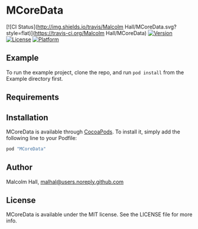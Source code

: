 # MCoreData

[![CI Status](http://img.shields.io/travis/Malcolm Hall/MCoreData.svg?style=flat)](https://travis-ci.org/Malcolm Hall/MCoreData)
[![Version](https://img.shields.io/cocoapods/v/MCoreData.svg?style=flat)](http://cocoapods.org/pods/MCoreData)
[![License](https://img.shields.io/cocoapods/l/MCoreData.svg?style=flat)](http://cocoapods.org/pods/MCoreData)
[![Platform](https://img.shields.io/cocoapods/p/MCoreData.svg?style=flat)](http://cocoapods.org/pods/MCoreData)

## Example

To run the example project, clone the repo, and run `pod install` from the Example directory first.

## Requirements

## Installation

MCoreData is available through [CocoaPods](http://cocoapods.org). To install
it, simply add the following line to your Podfile:

```ruby
pod "MCoreData"
```

## Author

Malcolm Hall, malhal@users.noreply.github.com

## License

MCoreData is available under the MIT license. See the LICENSE file for more info.
